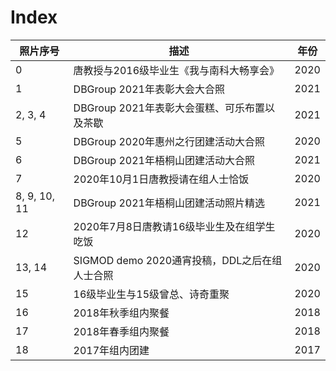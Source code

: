 # Index

| 照片序号     | 描述                                          | 年份 |
| ------------ | --------------------------------------------- | ---- |
| 0            | 唐教授与2016级毕业生《我与南科大畅享会》      | 2020 |
| 1            | DBGroup 2021年表彰大会大合照                  | 2021 |
| 2, 3, 4      | DBGroup 2021年表彰大会蛋糕、可乐布置以及茶歇  | 2021 |
| 5            | DBGroup 2020年惠州之行团建活动大合照          | 2020 |
| 6            | DBGroup 2021年梧桐山团建活动大合照            | 2021 |
| 7            | 2020年10月1日唐教授请在组人士恰饭             | 2020 |
| 8, 9, 10, 11 | DBGroup 2021年梧桐山团建活动照片精选          | 2021 |
| 12           | 2020年7月8日唐教请16级毕业生及在组学生吃饭    | 2020 |
| 13, 14       | SIGMOD demo 2020通宵投稿，DDL之后在组人士合照 | 2020 |
| 15           | 16级毕业生与15级曾总、诗奇重聚                | 2020 |
| 16           | 2018年秋季组内聚餐                            | 2018 |
| 17           | 2018年春季组内聚餐                            | 2018 |
| 18           | 2017年组内团建                                | 2017 |

